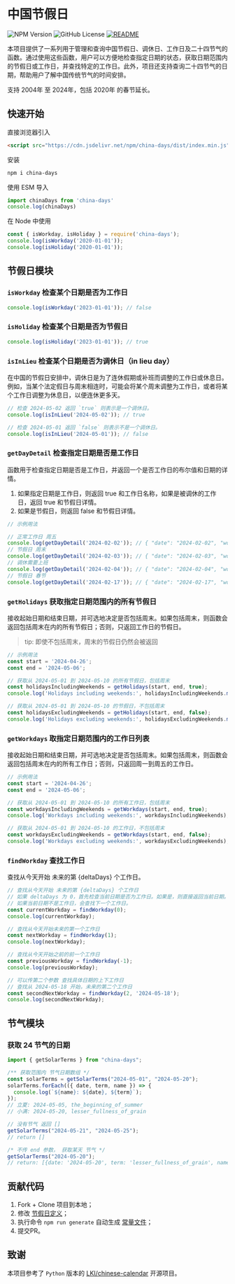 # 中国节假日

![NPM Version](https://img.shields.io/npm/v/china-days)
![GitHub License](https://img.shields.io/github/license/vsme/china-days)
[![README](https://img.shields.io/badge/README-English-brightgreen.svg)](https://github.com/vsme/china-days/blob/main/README.en.md)

本项目提供了一系列用于管理和查询中国节假日、调休日、工作日及二十四节气的函数。通过使用这些函数，用户可以方便地检查指定日期的状态，获取日期范围内的节假日或工作日，并查找特定的工作日。此外，项目还支持查询二十四节气的日期，帮助用户了解中国传统节气的时间安排。

支持 2004年 至 2024年，包括 2020年 的春节延长。

## 快速开始

直接浏览器引入

```html
<script src="https://cdn.jsdelivr.net/npm/china-days/dist/index.min.js"></script>
```

安装

```sh
npm i china-days
```

使用 ESM 导入

```ts
import chinaDays from 'china-days'
console.log(chinaDays)
```

在 Node 中使用

```js
const { isWorkday, isHoliday } = require('china-days');
console.log(isWorkday('2020-01-01'));
console.log(isHoliday('2020-01-01'));
```

## 节假日模块

### `isWorkday` 检查某个日期是否为工作日

```js
console.log(isWorkday('2023-01-01')); // false
```

### `isHoliday` 检查某个日期是否为节假日

```js
console.log(isHoliday('2023-01-01')); // true
```

### `isInLieu` 检查某个日期是否为调休日（in lieu day）

在中国的节假日安排中，调休日是为了连休假期或补班而调整的工作日或休息日。例如，当某个法定假日与周末相连时，可能会将某个周末调整为工作日，或者将某个工作日调整为休息日，以便连休更多天。

```js
// 检查 2024-05-02 返回 `true` 则表示是一个调休日。
console.log(isInLieu('2024-05-02')); // true

// 检查 2024-05-01 返回 `false` 则表示不是一个调休日。
console.log(isInLieu('2024-05-01')); // false
```


### `getDayDetail` 检查指定日期是否是工作日

函数用于检查指定日期是否是工作日，并返回一个是否工作日的布尔值和日期的详情。

1. 如果指定日期是工作日，则返回 true 和工作日名称，如果是被调休的工作日，返回 true 和节假日详情。
2. 如果是节假日，则返回 false 和节假日详情。

```js
// 示例用法

// 正常工作日 周五
console.log(getDayDetail('2024-02-02')); // { "date": "2024-02-02", "work":true,"name":"Friday"}
// 节假日 周末
console.log(getDayDetail('2024-02-03')); // { "date": "2024-02-03", "work":false,"name":"Saturday"}
// 调休需要上班
console.log(getDayDetail('2024-02-04')); // { "date": "2024-02-04", "work":true,"name":"Spring Festival,春节,3"}
// 节假日 春节
console.log(getDayDetail('2024-02-17')); // { "date": "2024-02-17", "work":false,"name":"Spring Festival,春节,3"}
```

### `getHolidays` 获取指定日期范围内的所有节假日

接收起始日期和结束日期，并可选地决定是否包括周末。如果包括周末，则函数会返回包括周末在内的所有节假日；否则，只返回工作日的节假日。

> tip: 即使不包括周末，周末的节假日仍然会被返回

```js
// 示例用法
const start = '2024-04-26';
const end = '2024-05-06';

// 获取从 2024-05-01 到 2024-05-10 的所有节假日，包括周末
const holidaysIncludingWeekends = getHolidays(start, end, true);
console.log('Holidays including weekends:', holidaysIncludingWeekends.map(d => getDayDetail(d)));

// 获取从 2024-05-01 到 2024-05-10 的节假日，不包括周末
const holidaysExcludingWeekends = getHolidays(start, end, false);
console.log('Holidays excluding weekends:', holidaysExcludingWeekends.map(d => getDayDetail(d)));
```


### `getWorkdays` 取指定日期范围内的工作日列表

接收起始日期和结束日期，并可选地决定是否包括周末。如果包括周末，则函数会返回包括周末在内的所有工作日；否则，只返回周一到周五的工作日。

```js
// 示例用法
const start = '2024-04-26';
const end = '2024-05-06';

// 获取从 2024-05-01 到 2024-05-10 的所有工作日，包括周末
const workdaysIncludingWeekends = getWorkdays(start, end, true);
console.log('Workdays including weekends:', workdaysIncludingWeekends);

// 获取从 2024-05-01 到 2024-05-10 的工作日，不包括周末
const workdaysExcludingWeekends = getWorkdays(start, end, false);
console.log('Workdays excluding weekends:', workdaysExcludingWeekends);
```

### `findWorkday` 查找工作日

查找从今天开始 未来的第 {deltaDays} 个工作日。

```js
// 查找从今天开始 未来的第 {deltaDays} 个工作日
// 如果 deltaDays 为 0，首先检查当前日期是否为工作日。如果是，则直接返回当前日期。
// 如果当前日期不是工作日，会查找下一个工作日。
const currentWorkday = findWorkday(0);
console.log(currentWorkday);

// 查找从今天开始未来的第一个工作日
const nextWorkday = findWorkday(1);
console.log(nextWorkday);

// 查找从今天开始之前的前一个工作日
const previousWorkday = findWorkday(-1);
console.log(previousWorkday);

// 可以传第二个参数 查找具体日期的上下工作日
// 查找从 2024-05-18 开始，未来的第二个工作日
const secondNextWorkday = findWorkday(2, '2024-05-18');
console.log(secondNextWorkday);
```

## 节气模块

### 获取 24 节气的日期

```js
import { getSolarTerms } from "china-days";

/** 获取范围内 节气日期数组 */
const solarTerms = getSolarTerms("2024-05-01", "2024-05-20");
solarTerms.forEach(({ date, term, name }) => {
  console.log(`${name}: ${date}, ${term}`);
});
// 立夏: 2024-05-05, the_beginning_of_summer
// 小满: 2024-05-20, lesser_fullness_of_grain

// 没有节气 返回 []
getSolarTerms("2024-05-21", "2024-05-25");
// return []

/* 不传 end 参数， 获取某天 节气 */
getSolarTerms("2024-05-20");
// return: [{date: '2024-05-20', term: 'lesser_fullness_of_grain', name: '小满'}]
```

## 贡献代码

1. Fork + Clone 项目到本地；
2. 修改 [节假日定义](scripts/generate.ts)；
3. 执行命令 `npm run generate` 自动生成 [常量文件](src/holidays/constants.ts)；
4. 提交PR。

## 致谢

本项目参考了 `Python` 版本的 [LKI/chinese-calendar](https://github.com/LKI/chinese-calendar) 开源项目。
